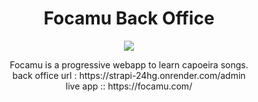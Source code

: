 <h1 align="center" width="100%">Focamu Back Office</h1>

<p align="center" width="100%">
    <img src="https://user-images.githubusercontent.com/2854982/210122831-b807575f-fff1-4795-97ad-96f150d6c51a.png" />
</p>

<p align="center" width="100%">Focamu is a progressive webapp to learn capoeira songs.<br>
back office url : https://strapi-24hg.onrender.com/admin <br>
live app :: https://focamu.com/</p>
